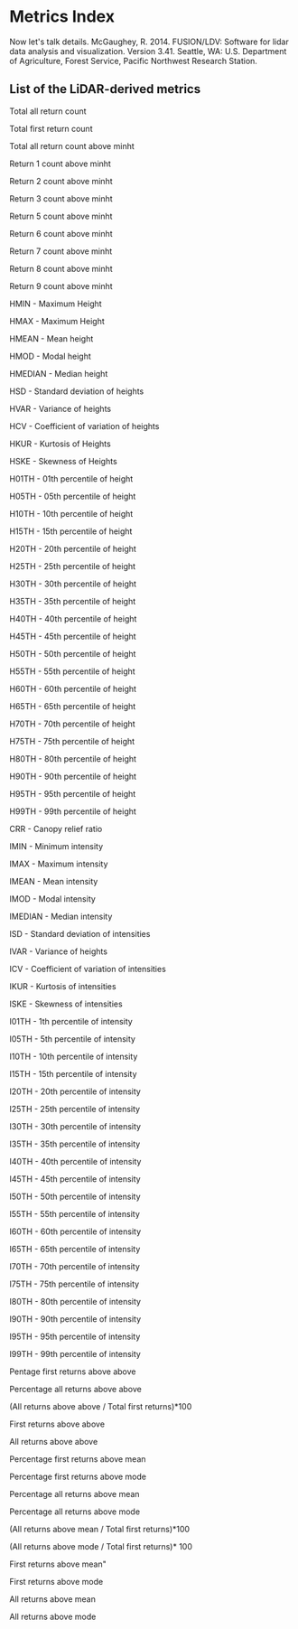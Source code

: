 # Metrics Index

Now let's talk details.
McGaughey, R. 2014. FUSION/LDV: Software for lidar data analysis and visualization. Version 3.41. Seattle, WA: U.S. Department of Agriculture, Forest Service, Pacific Northwest Research Station.

## List of the LiDAR-derived metrics

Total all return count

Total first return count

Total all return count above minht

Return 1 count above minht

Return 2 count above minht

Return 3 count above minht

Return 5 count above minht

Return 6 count above minht

Return 7 count above minht

Return 8 count above minht

Return 9 count above minht

HMIN - Maximum Height

HMAX - Maximum Height

HMEAN - Mean height

HMOD - Modal height

HMEDIAN - Median height

HSD - Standard deviation of heights

HVAR - Variance of heights

HCV - Coefficient of variation of heights

HKUR - Kurtosis of Heights

HSKE - Skewness of Heights

H01TH - 01th percentile of height

H05TH - 05th percentile of height

H10TH - 10th percentile of height

H15TH - 15th percentile of height

H20TH - 20th percentile of height

H25TH - 25th percentile of height

H30TH - 30th percentile of height

H35TH - 35th percentile of height

H40TH - 40th percentile of height

H45TH - 45th percentile of height

H50TH - 50th percentile of height

H55TH - 55th percentile of height

H60TH - 60th percentile of height

H65TH - 65th percentile of height

H70TH - 70th percentile of height

H75TH - 75th percentile of height

H80TH - 80th percentile of height

H90TH - 90th percentile of height

H95TH - 95th percentile of height

H99TH - 99th percentile of height

CRR - Canopy relief ratio

IMIN - Minimum intensity

IMAX - Maximum intensity

IMEAN - Mean intensity

IMOD - Modal intensity

IMEDIAN - Median intensity

ISD - Standard deviation of intensities

IVAR - Variance of heights

ICV - Coefficient of variation of intensities

IKUR - Kurtosis of intensities

ISKE - Skewness of intensities

I01TH - 1th percentile of intensity

I05TH - 5th percentile of intensity

I10TH - 10th percentile of intensity

I15TH - 15th percentile of intensity

I20TH - 20th percentile of intensity

I25TH - 25th percentile of intensity

I30TH - 30th percentile of intensity

I35TH - 35th percentile of intensity

I40TH - 40th percentile of intensity

I45TH - 45th percentile of intensity

I50TH - 50th percentile of intensity

I55TH - 55th percentile of intensity

I60TH - 60th percentile of intensity

I65TH - 65th percentile of intensity

I70TH - 70th percentile of intensity

I75TH - 75th percentile of intensity

I80TH - 80th percentile of intensity

I90TH - 90th percentile of intensity

I95TH - 95th percentile of intensity

I99TH - 99th percentile of intensity

Pentage first returns above above

Percentage all returns above above

(All returns above above / Total first returns)*100

First returns above above

All returns above above

Percentage first returns above mean

Percentage first returns above mode

Percentage all returns above mean

Percentage all returns above mode

(All returns above mean / Total first returns)*100

(All returns above mode / Total first returns)* 100

First returns above mean"

First returns above mode

All returns above mean

All returns above mode

